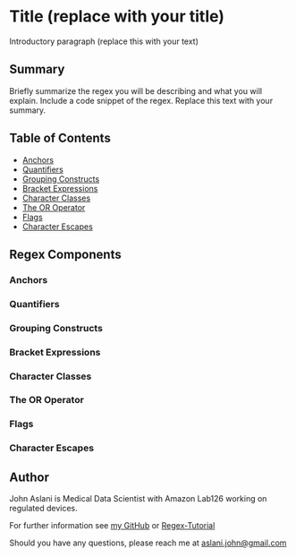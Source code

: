 # Title (replace with your title)

Introductory paragraph (replace this with your text)

## Summary

Briefly summarize the regex you will be describing and what you will explain. Include a code snippet of the regex. Replace this text with your summary.

## Table of Contents

- [Anchors](#anchors)
- [Quantifiers](#quantifiers)
- [Grouping Constructs](#grouping-constructs)
- [Bracket Expressions](#bracket-expressions)
- [Character Classes](#character-classes)
- [The OR Operator](#the-or-operator)
- [Flags](#flags)
- [Character Escapes](#character-escapes)

## Regex Components

### Anchors

### Quantifiers

### Grouping Constructs

### Bracket Expressions

### Character Classes

### The OR Operator

### Flags

### Character Escapes

## Author

John Aslani is Medical Data Scientist with Amazon Lab126 working on regulated devices.

For further information see [my GitHub](https://github.com/johnaslani) or [Regex-Tutorial](https://github.com/johnaslani/Regex-Tutorial)


Should you have any questions, please reach me at [aslani.john@gmail.com](mailto:aslani.john@gmail.com)

